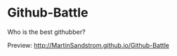# Github-Battle
Who is the best githubber?

Preview: http://MartinSandstrom.github.io/Github-Battle
